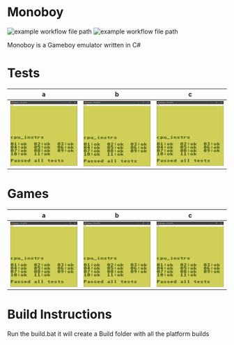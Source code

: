 # Monoboy
![example workflow file path](https://github.com/IrishBruse/Monoboy/workflows/Build/badge.svg)
![example workflow file path](https://github.com/IrishBruse/Monoboy/workflows/Tests/badge.svg)

Monoboy is a Gameboy emulator written in C#

# Tests
| a | b | c |
| --- | --- | --- |
| ![Cpu Test](https://raw.githubusercontent.com/IrishBruse/Monoboy/master/Images/Cpu_Test.png) | ![Cpu Test](https://raw.githubusercontent.com/IrishBruse/Monoboy/master/Images/Cpu_Test.png) | ![Cpu Test](https://raw.githubusercontent.com/IrishBruse/Monoboy/master/Images/Cpu_Test.png) |

# Games
| a | b | c |
| --- | --- | --- |
| ![Cpu Test](https://raw.githubusercontent.com/IrishBruse/Monoboy/master/Images/Cpu_Test.png) | ![Cpu Test](https://raw.githubusercontent.com/IrishBruse/Monoboy/master/Images/Cpu_Test.png) | ![Cpu Test](https://raw.githubusercontent.com/IrishBruse/Monoboy/master/Images/Cpu_Test.png) |

# Build Instructions
Run the build.bat it will create a Build folder with all the platform builds
